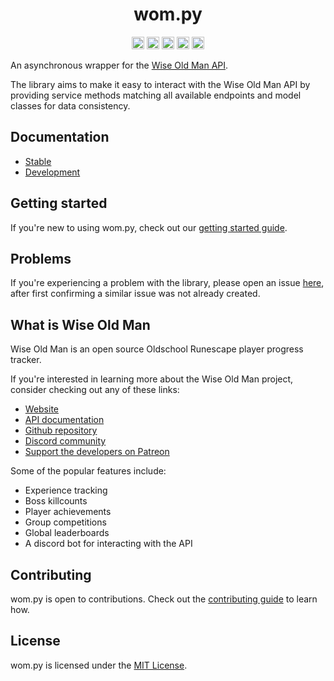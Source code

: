 <div align="center">
    <h1>wom.py</h1>
    <a href="https://pypi.org/project/wom.py"><img height="20" alt="Stable version" src="https://img.shields.io/pypi/v/wom.py?label=stable&logo=pypi"></a>
    <a href="https://github.com/Jonxslays/wom.py/blob/master/LICENSE"><img height="20" alt="License" src="https://img.shields.io/pypi/l/wom-py?label=license"></a>
    <a href="https://python.org"><img height="20" alt="Python versions" src="https://img.shields.io/pypi/pyversions/wom-py?label=python&logo=python"></a>
    <a href="https://codeclimate.com/github/Jonxslays/wom.py/maintainability"><img height="20" alt="Maintainability" src="https://api.codeclimate.com/v1/badges/367fb667ef372064fe5a/maintainability" /></a>
    <a href="https://codeclimate.com/github/Jonxslays/wom.py/test_coverage"><img height="20" alt="Coverage" src="https://api.codeclimate.com/v1/badges/367fb667ef372064fe5a/test_coverage" /></a>
</div>

An asynchronous wrapper for the [Wise Old Man API](https://docs.wiseoldman.net/).

The library aims to make it easy to interact with the Wise Old Man API by
providing service methods matching all available endpoints and model classes
for data consistency.

## Documentation

- [Stable](https://jonxslays.github.io/wom.py/)
- [Development](https://jonxslays.github.io/wom.py/dev/)

## Getting started

If you're new to using wom.py, check out our
[getting started guide](https://jonxslays.github.io/wom.py/stable/getting-started/installation/).

## Problems

If you're experiencing a problem with the library, please open an issue
[here](https://github.com/Jonxslays/wom.py/issues), after first confirming
a similar issue was not already created.

## What is Wise Old Man

Wise Old Man is an open source Oldschool Runescape player progress tracker.

If you're interested in learning more about the Wise Old Man project, consider checking out any of these links:

- [Website](https://wiseoldman.net/)
- [API documentation](https://docs.wiseoldman.net/)
- [Github repository](https://wiseoldman.net/github)
- [Discord community](https://wiseoldman.net/discord)
- [Support the developers on Patreon](https://wiseoldman.net/patreon)

Some of the popular features include:

- Experience tracking
- Boss killcounts
- Player achievements
- Group competitions
- Global leaderboards
- A discord bot for interacting with the API

## Contributing

wom.py is open to contributions. Check out the
[contributing guide](https://github.com/Jonxslays/wom.py/blob/master/CONTRIBUTING.md) to learn how.

## License

wom.py is licensed under the
[MIT License](https://github.com/Jonxslays/wom.py/blob/master/LICENSE).
